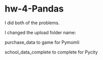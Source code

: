 # hw-4-Pandas

I did both of the problems.

I changed the upload folder name: 

purchase_data to game for Pymomli

school_data_complete to complete for Pycity
